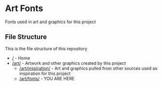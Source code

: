 # Art Fonts

Fonts used in art and graphics for this project

## File Structure

This is the file structure of this repository

* [/](/README.md) - Home
* [/art/](/art/) - Artwork and other graphics created by this project
  * [/art/inspiration/](/art/inspiration/) - Art and graphics pulled from other sources used as inspiration for this project
  * [/art/fonts/](/art/fonts/) - YOU ARE HERE

